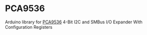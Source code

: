 # PCA9536

Arduino library for [PCA9536](http://www.ti.com/product/PCA9536/description) 4-Bit I2C and SMBus I/O Expander With Configuration Registers
